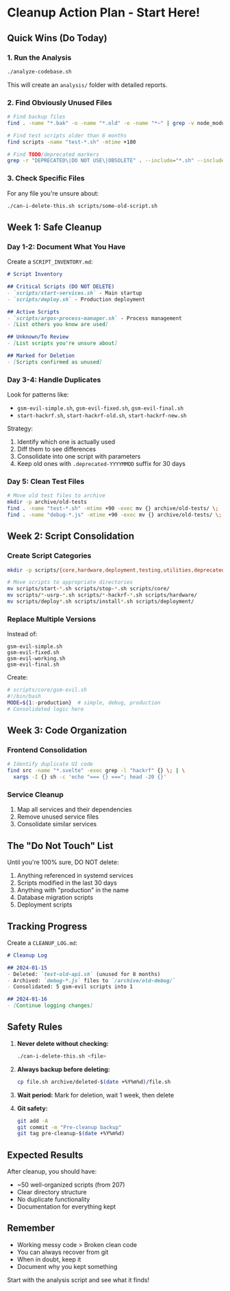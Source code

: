 # Cleanup Action Plan - Start Here!

## Quick Wins (Do Today)

### 1. Run the Analysis
```bash
./analyze-codebase.sh
```
This will create an `analysis/` folder with detailed reports.

### 2. Find Obviously Unused Files
```bash
# Find backup files
find . -name "*.bak" -o -name "*.old" -o -name "*~" | grep -v node_modules

# Find test scripts older than 6 months
find scripts -name "test-*.sh" -mtime +180

# Find TODO/deprecated markers
grep -r "DEPRECATED\|DO NOT USE\|OBSOLETE" . --include="*.sh" --include="*.js"
```

### 3. Check Specific Files
For any file you're unsure about:
```bash
./can-i-delete-this.sh scripts/some-old-script.sh
```

## Week 1: Safe Cleanup

### Day 1-2: Document What You Have
Create a `SCRIPT_INVENTORY.md`:
```markdown
# Script Inventory

## Critical Scripts (DO NOT DELETE)
- `scripts/start-services.sh` - Main startup
- `scripts/deploy.sh` - Production deployment

## Active Scripts
- `scripts/argos-process-manager.sh` - Process management
- [List others you know are used]

## Unknown/To Review
- [List scripts you're unsure about]

## Marked for Deletion
- [Scripts confirmed as unused]
```

### Day 3-4: Handle Duplicates
Look for patterns like:
- `gsm-evil-simple.sh`, `gsm-evil-fixed.sh`, `gsm-evil-final.sh`
- `start-hackrf.sh`, `start-hackrf-old.sh`, `start-hackrf-new.sh`

Strategy:
1. Identify which one is actually used
2. Diff them to see differences
3. Consolidate into one script with parameters
4. Keep old ones with `.deprecated-YYYYMMDD` suffix for 30 days

### Day 5: Clean Test Files
```bash
# Move old test files to archive
mkdir -p archive/old-tests
find . -name "test-*.sh" -mtime +90 -exec mv {} archive/old-tests/ \;
find . -name "debug-*.js" -mtime +90 -exec mv {} archive/old-tests/ \;
```

## Week 2: Script Consolidation

### Create Script Categories
```bash
mkdir -p scripts/{core,hardware,deployment,testing,utilities,deprecated}

# Move scripts to appropriate directories
mv scripts/start-*.sh scripts/stop-*.sh scripts/core/
mv scripts/*-usrp-*.sh scripts/*-hackrf-*.sh scripts/hardware/
mv scripts/deploy*.sh scripts/install*.sh scripts/deployment/
```

### Replace Multiple Versions
Instead of:
```
gsm-evil-simple.sh
gsm-evil-fixed.sh
gsm-evil-working.sh
gsm-evil-final.sh
```

Create:
```bash
# scripts/core/gsm-evil.sh
#!/bin/bash
MODE=${1:-production}  # simple, debug, production
# Consolidated logic here
```

## Week 3: Code Organization

### Frontend Consolidation
```bash
# Identify duplicate UI code
find src -name "*.svelte" -exec grep -l "hackrf" {} \; | \
  xargs -I {} sh -c 'echo "=== {} ==="; head -20 {}'
```

### Service Cleanup
1. Map all services and their dependencies
2. Remove unused service files
3. Consolidate similar services

## The "Do Not Touch" List

Until you're 100% sure, DO NOT delete:
1. Anything referenced in systemd services
2. Scripts modified in the last 30 days  
3. Anything with "production" in the name
4. Database migration scripts
5. Deployment scripts

## Tracking Progress

Create a `CLEANUP_LOG.md`:
```markdown
# Cleanup Log

## 2024-01-15
- Deleted: `test-old-api.sh` (unused for 8 months)
- Archived: `debug-*.js` files to `/archive/old-debug/`
- Consolidated: 5 gsm-evil scripts into 1

## 2024-01-16
- [Continue logging changes]
```

## Safety Rules

1. **Never delete without checking:**
   ```bash
   ./can-i-delete-this.sh <file>
   ```

2. **Always backup before deleting:**
   ```bash
   cp file.sh archive/deleted-$(date +%Y%m%d)/file.sh
   ```

3. **Wait period:** Mark for deletion, wait 1 week, then delete

4. **Git safety:**
   ```bash
   git add -A
   git commit -m "Pre-cleanup backup"
   git tag pre-cleanup-$(date +%Y%m%d)
   ```

## Expected Results

After cleanup, you should have:
- ~50 well-organized scripts (from 207)
- Clear directory structure
- No duplicate functionality
- Documentation for everything kept

## Remember

- Working messy code > Broken clean code
- You can always recover from git
- When in doubt, keep it
- Document why you kept something

Start with the analysis script and see what it finds!